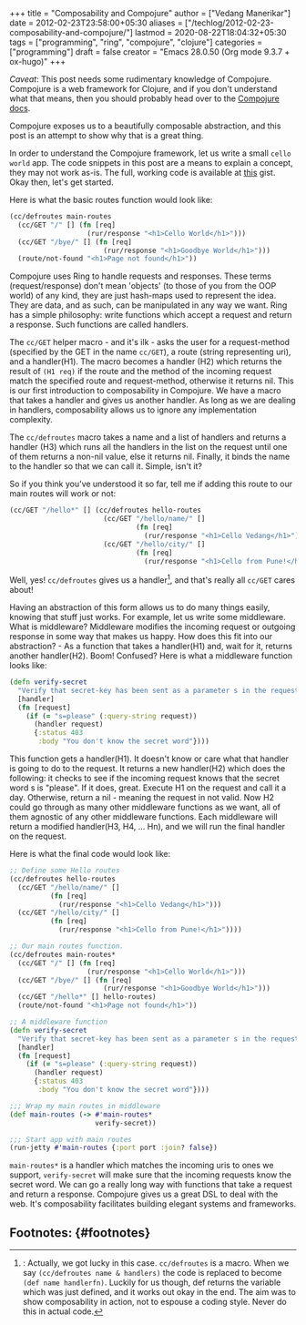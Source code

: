 +++
title = "Composability and Compojure"
author = ["Vedang Manerikar"]
date = 2012-02-23T23:58:00+05:30
aliases = ["/techlog/2012-02-23-composability-and-compojure/"]
lastmod = 2020-08-22T18:04:32+05:30
tags = ["programming", "ring", "compojure", "clojure"]
categories = ["programming"]
draft = false
creator = "Emacs 28.0.50 (Org mode 9.3.7 + ox-hugo)"
+++

_Caveat_: This post needs some rudimentary knowledge of Compojure.
Compojure is a web framework for Clojure, and if you don't understand
what that means, then you should probably head over to the
[Compojure docs](https://github.com/weavejester/compojure/wiki).

Compojure exposes us to a beautifully <span class="underline">composable</span> abstraction, and
this post is an attempt to show why that is a great thing.

<!--more-->

In order to understand the Compojure framework, let us write a small
`cello world` app. The code snippets in this post are a means to
explain a concept, they may not work as-is. The full, working code is
available at [this](https://gist.github.com/1893532/) gist. Okay then, let's get started.

Here is what the basic routes function would look like:

```clojure
(cc/defroutes main-routes
  (cc/GET "/" [] (fn [req]
                   (rur/response "<h1>Cello World</h1>")))
  (cc/GET "/bye/" [] (fn [req]
                       (rur/response "<h1>Goodbye World</h1>")))
  (route/not-found "<h1>Page not found</h1>"))
```

Compojure uses Ring to handle requests and responses. These terms
(request/response) don't mean 'objects' (to those of you from the OOP
world) of any kind, they are just hash-maps used to <span class="underline">represent</span> the
idea. They are data, and as such, can be manipulated in any way we
want. Ring has a simple philosophy: write functions which accept a
request and return a response. Such functions are called <span class="underline">handlers</span>.

The `cc/GET` helper macro - and it's ilk - asks the user for a
request-method (specified by the GET in the name `cc/GET`), a route
(string representing uri), and a handler(H1). The macro becomes a
handler (H2) which returns the result of `(H1 req)` if the route and
the method of the incoming request match the specified route and
request-method, otherwise it returns nil. This is our first
introduction to composability in Compojure. We have a macro that takes
a handler and gives us another handler. As long as we are dealing in
handlers, composability allows us to ignore any implementation
complexity.

The `cc/defroutes` macro takes a name and a list of handlers and
returns a handler (H3) which runs all the handlers in the list on the
request until one of them returns a non-nil value, else it returns
nil. Finally, it binds the name to the handler so that we can call it.
Simple, isn't it?

So if you think you've understood it so far, tell me if adding this
route to our main routes will work or not:

```clojure
(cc/GET "/hello*" [] (cc/defroutes hello-routes
                       (cc/GET "/hello/name/" []
                               (fn [req]
                                 (rur/response "<h1>Cello Vedang</h1>")))
                       (cc/GET "/hello/city/" []
                               (fn [req]
                                 (rur/response "<h1>Cello from Pune!</h1>")))))
```

Well, yes! `cc/defroutes` gives us a handler[^fn:1], and that's really
all `cc/GET` cares about!

Having an abstraction of this form allows us to do many things easily,
knowing that stuff <span class="underline">just works</span>. For example, let us write some
<span class="underline">middleware</span>. What is middleware? Middleware modifies the incoming
request or outgoing response in some way that makes us happy. How does
this fit into our abstraction? - As a function that takes a
handler(H1) and, wait for it, returns another handler(H2). Boom!
Confused? Here is what a middleware function looks like:

```clojure
(defn verify-secret
  "Verify that secret-key has been sent as a parameter s in the request"
  [handler]
  (fn [request]
    (if (= "s=please" (:query-string request))
      (handler request)
      {:status 403
       :body "You don't know the secret word"})))
```

This function gets a handler(H1). It doesn't know or care what that
handler is going to do to the request. It returns a new handler(H2)
which does the following: it checks to see if the incoming request
knows that the secret word s is "please". If it does, great. Execute
H1 on the request and call it a day. Otherwise, return a nil - meaning
the request in not valid. Now H2 could go through as many other
middleware functions as we want, all of them agnostic of any other
middleware functions. Each middleware will return a modified
handler(H3, H4, ... Hn), and we will run the final handler on the
request.

Here is what the final code would look like:

```clojure
;; Define some Hello routes
(cc/defroutes hello-routes
  (cc/GET "/hello/name/" []
          (fn [req]
            (rur/response "<h1>Cello Vedang</h1>")))
  (cc/GET "/hello/city/" []
          (fn [req]
            (rur/response "<h1>Cello from Pune!</h1>"))))

;; Our main routes function.
(cc/defroutes main-routes*
  (cc/GET "/" [] (fn [req]
                   (rur/response "<h1>Cello World</h1>")))
  (cc/GET "/bye/" [] (fn [req]
                       (rur/response "<h1>Goodbye World</h1>")))
  (cc/GET "/hello*" [] hello-routes)
  (route/not-found "<h1>Page not found</h1>"))

;; A middleware function
(defn verify-secret
  "Verify that secret-key has been sent as a parameter s in the request"
  [handler]
  (fn [request]
    (if (= "s=please" (:query-string request))
      (handler request)
      {:status 403
       :body "You don't know the secret word"})))

;;; Wrap my main routes in middleware
(def main-routes (-> #'main-routes*
                     verify-secret))

;;; Start app with main routes
(run-jetty #'main-routes {:port port :join? false})
```

`main-routes*` is a handler which matches the incoming uris to ones we
support, `verify-secret` will make sure that the incoming requests
know the secret word. We can go a really long way with functions that
take a request and return a response. Compojure gives us a great DSL
to deal with the web. It's composability facilitates building elegant
systems and frameworks.


## Footnotes: {#footnotes}

[^fn:1]: : Actually, we got lucky in this case. `cc/defroutes` is a macro. When we say `(cc/defroutes name & handlers)` the code is replaced to become `(def name handlerfn)`. Luckily for us though, def returns the variable which was just defined, and it works out okay in the end. The aim was to show composability in action, not to espouse a coding style. Never do this in actual code.
